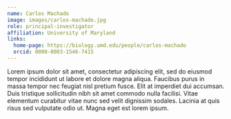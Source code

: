 ```yaml
---
name: Carlos Machado
image: images/carlos-machado.jpg
role: principal-investigator
affiliation: University of Maryland
links:
  home-page: https://biology.umd.edu/people/carlos-machado
  orcid: 0000-0003-1546-7415
---
```


Lorem ipsum dolor sit amet, consectetur adipiscing elit, sed do eiusmod tempor incididunt ut labore et dolore magna aliqua.
Faucibus purus in massa tempor nec feugiat nisl pretium fusce.
Elit at imperdiet dui accumsan.
Duis tristique sollicitudin nibh sit amet commodo nulla facilisi.
Vitae elementum curabitur vitae nunc sed velit dignissim sodales.
Lacinia at quis risus sed vulputate odio ut.
Magna eget est lorem ipsum.
